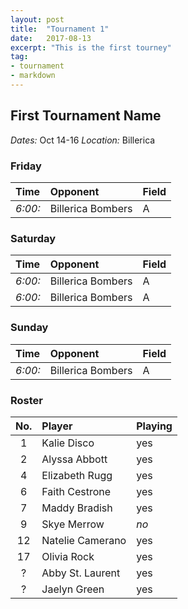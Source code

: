 ```yaml
---
layout: post
title:  "Tournament 1"
date:   2017-08-13
excerpt: "This is the first tourney"
tag:
- tournament
- markdown
---
```


## First Tournament Name
*Dates:* Oct 14-16
*Location:* Billerica

### Friday
|Time|Opponent|Field|
|:---|:---|:---|
|*6:00:*|Billerica Bombers| A|

### Saturday
|Time|Opponent|Field|
|:---|:---|:---|
|*6:00:*|Billerica Bombers| A|
|*6:00:*|Billerica Bombers| A|

### Sunday
|Time|Opponent|Field|
|:---|:---|:---|
|*6:00:*|Billerica Bombers| A|

### Roster
|No.|Player|Playing|
|:---:|:---|:---|
|1|Kalie Disco|yes|
|2|Alyssa Abbott|yes|
|4|Elizabeth Rugg|yes|
|6|Faith Cestrone|yes|
|7|Maddy Bradish|yes|
|9|Skye Merrow|*no*|
|12|Natelie Camerano|yes|
|17|Olivia Rock|yes|
|?|Abby St. Laurent|yes|
|?|Jaelyn Green|yes|
